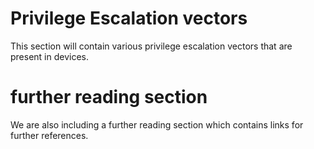 # Privilege Escalation vectors

This section will contain various privilege escalation vectors that are present in devices.

# further reading section

We are also including a further reading section which contains links for further references.


